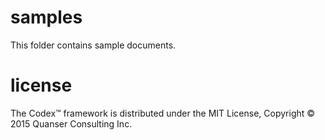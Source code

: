 # samples
This folder contains sample documents. 

# license
The Codex™ framework is distributed under the MIT License, Copyright © 2015 Quanser Consulting Inc.
